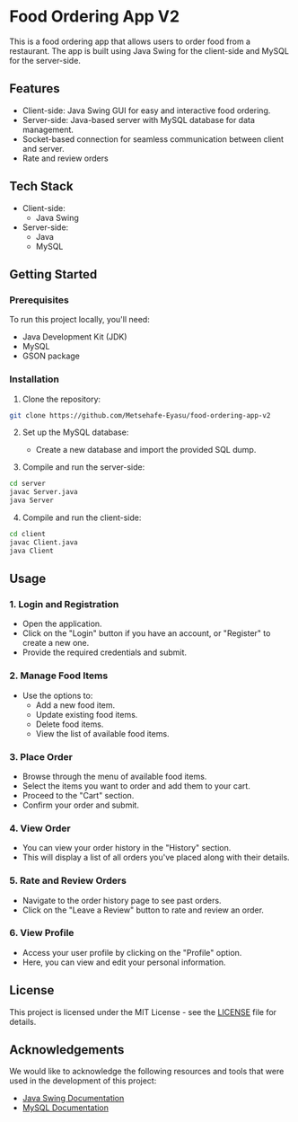 # Food Ordering App V2

This is a food ordering app that allows users to order food from a restaurant. The app is built using Java Swing for the client-side and MySQL for the server-side.

## Features

- Client-side: Java Swing GUI for easy and interactive food ordering.
- Server-side: Java-based server with MySQL database for data management.
- Socket-based connection for seamless communication between client and server.
- Rate and review orders

## Tech Stack

- Client-side:
  - Java Swing
- Server-side:
  - Java
  - MySQL

## Getting Started

### Prerequisites

To run this project locally, you'll need:

- Java Development Kit (JDK)
- MySQL
- GSON package

### Installation

1. Clone the repository:

```bash
git clone https://github.com/Metsehafe-Eyasu/food-ordering-app-v2
```

2. Set up the MySQL database:

   - Create a new database and import the provided SQL dump.

3. Compile and run the server-side:

```bash
cd server
javac Server.java
java Server
```

4. Compile and run the client-side:

```bash
cd client
javac Client.java
java Client
```

## Usage

### 1. Login and Registration

- Open the application.
- Click on the "Login" button if you have an account, or "Register" to create a new one.
- Provide the required credentials and submit.

### 2. Manage Food Items

- Use the options to:
  - Add a new food item.
  - Update existing food items.
  - Delete food items.
  - View the list of available food items.

### 3. Place Order

- Browse through the menu of available food items.
- Select the items you want to order and add them to your cart.
- Proceed to the "Cart" section.
- Confirm your order and submit.

### 4. View Order

- You can view your order history in the "History" section.
- This will display a list of all orders you've placed along with their details.

### 5. Rate and Review Orders

- Navigate to the order history page to see past orders.
- Click on the "Leave a Review" button to rate and review an order.

### 6. View Profile

- Access your user profile by clicking on the "Profile" option.
- Here, you can view and edit your personal information.

## License

This project is licensed under the MIT License - see the [LICENSE](LICENSE) file for details.

## Acknowledgements

We would like to acknowledge the following resources and tools that were used in the development of this project:

- [Java Swing Documentation](https://docs.oracle.com/javase/8/docs/technotes/guides/swing/)
- [MySQL Documentation](https://dev.mysql.com/doc/)

